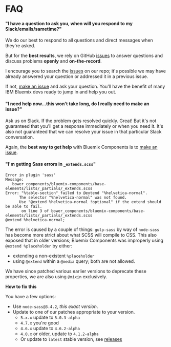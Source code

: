 # FAQ

#### "I have a question to ask you, when will you respond to my Slack/emails/sametime?"

We do our best to respond to all questions and direct messages when they're asked.

But for the **best results**, we rely on GitHub [issues](https://github.ibm.com/Bluemix/bluemix-components/issues) to answer questions and discuss problems **openly** and **on-the-record**.

I encourage you to search the [issues](https://github.ibm.com/Bluemix/bluemix-components/issues) on our repo; it's possible we may have already answered your question or addressed it in a previous issue.

If not, [make an issue](https://github.ibm.com/Bluemix/bluemix-components/issues/new) and ask your question. You'll have the benefit of many IBM Bluemix devs ready to jump in and help you out.

#### "I need help now...this won't take long, do I really need to make an issue?"

Ask us on Slack.
If the problem gets resolved quickly. Great!
But it's not guaranteed that you'll get a response immediately or when you need it.
It's also not guaranteed that we can resolve your issue in that particular Slack conversation.

Again, the **best way to get help** with Bluemix Components is to [make an issue](https://github.ibm.com/Bluemix/bluemix-components/issues/new).

#### "I'm getting Sass errors in `_extends.scss`"
```
Error in plugin 'sass'
Message:
   bower_components/bluemix-components/base-elements/lists/_partials/_extends.scss
Error: "%table-section" failed to @extend "%helvetica-normal".
      The selector "%helvetica-normal" was not found.
      Use "@extend %helvetica-normal !optional" if the extend should be able to fail.
       on line 3 of bower_components/bluemix-components/base-elements/lists/_partials/_extends.scss
@extend %helvetica-normal;
```

The error is caused by a couple of things: `gulp-sass` by way of `node-sass` has become more strict about what SCSS will compile to CSS. This also exposed that in older versions; Bluemix Components was improperly using `@extend %placeholder` by either:
* extending a non-existent `%placeholder`
* using `@extend` within a `@media` query; both are not allowed.

We have since patched various earlier versions to deprecate these properties, we are also using `@mixin` exclusively.

**How to fix this**

You have a few options:

* Use `node-sass@3.4.2`, *this exact version*.
* Update to one of our patches appropriate to your version.
  * `5.x.x` update to `5.0.3-alpha`
  * `4.7.x` you're good
  * `4.6.x` update to `4.6.2-alpha`
  * `4.0.x` or older, update to `4.1.2-alpha`
  * Or update to `latest` stable version, see [releases](https://github.ibm.com/Bluemix/bluemix-components/releases)
